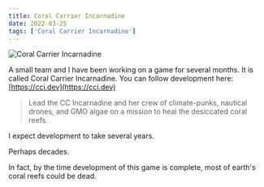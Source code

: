 ```yaml
---
title: Coral Carrier Incarnadine
date: 2022-03-25
tags: ['Coral Carrier Incarnadine']
---
```


![Coral Carrier Incarnadine](/rm_ation/images/coral-carrier-incarnadine.gif)

A small team and I have been working on a game for several months. It is called Coral Carrier Incarnadine. You can follow development here: [https://cci.dev](https://cci.dev)<!--x-->

> Lead the CC Incarnadine and her crew of climate-punks, nautical drones, and GMO algae on a mission to heal the desiccated coral reefs.

I expect development to take several years.

Perhaps decades.

In fact, by the time development of this game is complete, most of earth's coral reefs could be dead.
